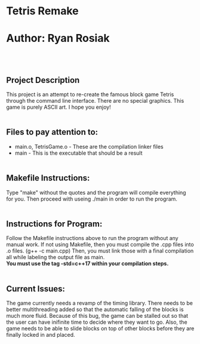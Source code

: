 # Tetris Remake
# Author: Ryan Rosiak
<br /> <br />
## Project Description
This project is an attempt to re-create the famous block game Tetris through the command line interface. There are no special graphics. This game is purely ASCII art. I hope you 
enjoy!
<br /> <br />
## Files to pay attention to:
* main.o, TetrisGame.o - These are the compilation linker files
* main - This is the executable that should be a result
<br /> <br />
## Makefile Instructions:
Type "make" without the quotes and the program will compile everything for you. Then proceed with useing ./main in order to run the program.
<br /> <br />
## Instructions for Program:
Follow the Makefile instructions above to run the program without any manual work. If not using Makefile, then you must compile the .cpp files into .o files. (g++ -c main.cpp)
Then, you must link those with a final compilation all while labeling the output file as main.\
**You must use the tag -std=c++17 within your compilation steps.**
<br /> <br />
## Current Issues:
The game currently needs a revamp of the timing library. There needs to be better multithreading added so that the automatic falling of the blocks is much more fluid. Because of 
this bug, the game can be stalled out so that the user can have inifinite time to decide where they want to go. Also, the game needs to be able to slide blocks on top of other 
blocks before they are finally locked in and placed. 
